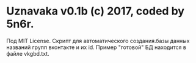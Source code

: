 # Uznavaka v0.1b (c) 2017, coded by 5n6r.
Под MIT License.
Скрипт для автоматического создания.базы данных названий групп вконтакте и их id.
Пример "готовой" БД находится в файле vkgbd.txt.
